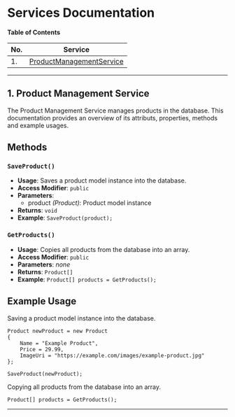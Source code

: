 ﻿# Services Documentation

**Table of Contents**

| No. | Service |
| --- | ----- |
| 1.  | [ProductManagementService](#product-management-service) |

---

## 1. Product Management Service

The Product Management Service manages products in the database.
This documentation provides an overview of its attributs, properties, methods and example usages.

## Methods

### `SaveProduct()`

- **Usage**: Saves a product model instance into the database.
- **Access Modifier**: `public`
- **Parameters**:
    - product *(Product)*: Product model instance
- **Returns**: `void`
- **Example**: `SaveProduct(product);`

### `GetProducts()`

- **Usage**: Copies all products from the database into an array.
- **Access Modifier**: `public`
- **Parameters**: *none*
- **Returns**: `Product[]`
- **Example**: `Product[] products = GetProducts();`

## Example Usage

Saving a product model instance into the database.
```
Product newProduct = new Product
{
    Name = "Example Product",
    Price = 29.99,
    ImageUri = "https://example.com/images/example-product.jpg"
};

SaveProduct(newProduct);
```

Copying all products from the database into an array.
```
Product[] products = GetProducts();
```

---